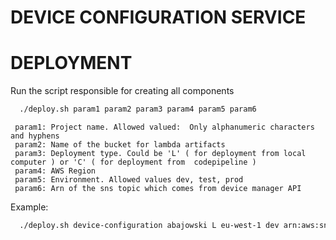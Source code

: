 # DEVICE CONFIGURATION SERVICE

# DEPLOYMENT

Run the script responsible for creating all components 

  ```bash
    ./deploy.sh param1 param2 param3 param4 param5 param6
  ```
 
 ```
  param1: Project name. Allowed valued:  Only alphanumeric characters and hyphens
  param2: Name of the bucket for lambda artifacts
  param3: Deployment type. Could be 'L' ( for deployment from local computer ) or 'C' ( for deployment from  codepipeline )
  param4: AWS Region
  param5: Environment. Allowed values dev, test, prod
  param6: Arn of the sns topic which comes from device manager API
```


Example:
  ```bash
    ./deploy.sh device-configuration abajowski L eu-west-1 dev arn:aws:sns:eu-west-1:646407006236:device-manager-api-NewDeviceSns-97EZUWZAYBGG
  ```